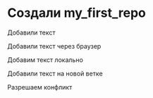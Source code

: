 ﻿# Создали my_first_repo 
Добавили текст

Добавили текст через браузер

Добавим текст локально

Добавили текст на новой ветке

Разрешаем конфликт
